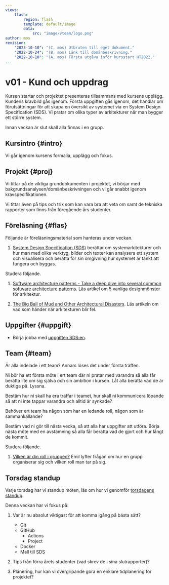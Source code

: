 ```yaml
---
views:
    flash:
        region: flash
        template: default/image
        data:
            src: "image/vteam/logo.png"
author: mos
revision:
    "2023-10-10": "(C, mos) Utbruten till eget dokument."
    "2022-10-24": "(B, mos) Länk till domänbeskrivning."
    "2022-10-10": "(A, mos) Första utgåva inför kursstart HT2022."
...
```

v01 - Kund och uppdrag
=========================

Kursen startar och projektet presenteras tillsammans med kursens upplägg. Kundens kravbild gås igenom. Första uppgiften gås igenom, det handlar om förutsättningar för att skapa en översikt av systemet via en System Design Specification (SDS). Vi pratar om olika typer av arkitekturer när man bygger ett större system.

Innan veckan är slut skall alla finnas i en grupp.

<!--
TODO

* Lägg till så man skapar en mall för SDS? Eller som en egen video som spelas in.

* Rita bild om stakeholders för projektet. Kan koppla in den bilden när man gör riskanalysen.

* Hitta process hur man tar krav och överför till features, så man kan stämma av att alla krav utförs samt att man får möjlighet att prioritera dem. Kan kopplas till aktiviteter. Kan kopplas till riskanalysen?

* Skapa material för röd tråd om projektplanering från att bryta ned kraven till att planera aktiviteter i backlogg i github projetcts. inklusive övergripande vecko plan

* Skapa material för röd tråd om git, github, docker, issues, github projects, github actions, devops... Automatisera tester och byggen med byggtjänster och tjänster för kodkvalitet.

* Gör röd tråd med input från näringslivet, spela in intervjuver som material?



-->



Kursintro {#intro}
-------------------------

Vi går igenom kursens formalia, upplägg och fokus.



Projekt {#proj}
-------------------------

Vi tittar på de viktiga grunddokumenten i projektet, vi börjar med bakgrundsanalysen/domänbeskrivningen och vi går snabbt igenom kravspecifikationen. 

Vi tittar även på tips och trix som kan vara bra att veta om samt de tekniska rapporter som finns från föregående års studenter.



Föreläsning {#flas}
-------------------------

Följande är föreläsningsmaterial som hanteras under veckan.

1. [System Design Specification (SDS)](./../forelasning/sds) berättar om systemarkitekturer och hur man med olika verktyg, bilder och texter kan analysera ett system och visualisera och berätta för sin omgivning hur systemet är tänkt att fungera och byggas.

Studera följande.

1. [Software architecture patterns - Take a deep dive into several common software architecture patterns](https://www.oreilly.com/content/software-architecture-patterns/). Läs artikel om 5 vanliga designmönster för arkitektur.

1. [The Big Ball of Mud and Other Architectural Disasters](https://blog.codinghorror.com/the-big-ball-of-mud-and-other-architectural-disasters/). Läs artikeln om vad som händer när arkitekturen blir fel.



Uppgifter {#uppgift}
-------------------------

* Börja jobba med [uppgiften SDS:en](./../assignment/system-design-specification).



Team {#team}
-------------------------

Är alla indelade i ett team? Annars löses det under första träffen.

Ni bör ha ett första möte i ert team där ni pratar med varandra så alla får berätta lite om sig själva och sin ambition i kursen. Låt alla berätta vad de är duktiga på. Lyssna.

Bestäm hur ni skall ha era träffar i teamet, hur skall ni kommunicera löpande så att ni inte tappar varandra och alltid är synkade?

Behöver ert team ha någon som har en ledande roll, någon som är sammankallande?

Bestäm vad ni gör till nästa vecka, så att alla har uppgifter att utföra. Börja nästa möte med en avstämning så alla får berätta vad de gjort och hur långt de kommit.

Studera följande.

1. [Vilken är din roll i gruppen?](https://www.youtube.com/watch?v=7KSCvPwNrzE&list=PLKtP9l5q3ce9BUGisXHdP8dueMoaXyQ71) Emil lyfter frågan om hur en grupp organiserar sig och vilken roll man tar på sig.



Torsdag standup
-----------------------

Varje torsdag har vi standup möten, läs om hur vi genomför [torsdagens standup](kurser/vteam-v1/assignment/virtuell-stand-up).

Denna veckan har vi fokus på:

1. Var är nu absolut viktigast för att komma igång på bästa sätt?

    * Git
    * GitHub
        * Actions
        * Project
    * Docker
    * Mall till SDS

2. Tips från förra årets studenter (vad skrev de i sina slutrapporter)?

3. Planering, hur kan vi övergripande göra en enklare tidplanering för projektet?

<!--
* [Dokument för 2023](https://docs.google.com/document/d/1pDRVOwz0e58zwFZJsefQCCb79ZWnzvkl6mLTrQWn2QM/edit?usp=sharing)
* [Dokument från 2022](https://docs.google.com/document/d/1F2yxBIUW2sR_IkPK5iJsrhvEuSGX_W2mci9X5hVqVAM/edit?usp=sharing)
-->
